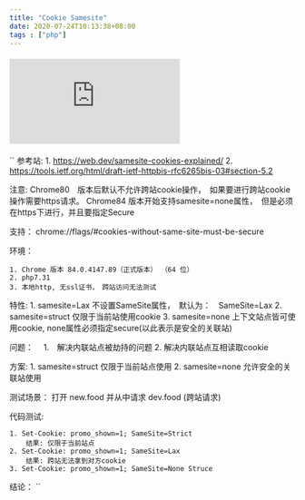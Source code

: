 ```yaml
---
title: "Cookie Samesite"
date: 2020-07-24T10:13:38+08:00
tags : ["php"]
---
```


#### ![*](https://img.shields.io/static/v1?label=smoke&message=<COOKIE-SAMESITE>&color=yellowgreen&style=for-the-badge&logo=appveyor&suffix=download&?link=http://left&link=http://google.com)


``
参考站: 
	1.	https://web.dev/samesite-cookies-explained/
	2.	https://tools.ietf.org/html/draft-ietf-httpbis-rfc6265bis-03#section-5.2

注意:
	Chrome80　版本后默认不允许跨站cookie操作，　如果要进行跨站cookie操作需要https请求。
	Chrome84  版本开始支持samesite=none属性，　但是必须在https下进行，并且要指定Secure

支持：
	chrome://flags/#cookies-without-same-site-must-be-secure


环境：　

	1. Chrome 版本 84.0.4147.89（正式版本） （64 位）
	2. php7.31
	3. 本地http, 无ssl证书，　跨站访问无法测试



特性:
	1. samesite=Lax		不设置SameSite属性，　默认为：　SameSite=Lax
	2. samesite=struct	仅限于当前站使用cookie
	3. samesite=none	上下文站点皆可使用cookie, none属性必须指定secure(以此表示是安全的关联站)



问题：　
	1.　解决内联站点被劫持的问题
	2.  解决内联站点互相读取cookie


方案:
	1. samesite=struct 仅限于当前站点使用
	2. samesite=none 允许安全的关联站使用


测试场景：
	打开 new.food 并从中请求 dev.food (跨站请求)

代码测试:
	
	1. Set-Cookie: promo_shown=1; SameSite=Strict
		结果: 仅限于当前站点
	2. Set-Cookie: promo_shown=1; SameSite=Lax
		结果: 跨站无法拿到对方cookie
	3. Set-Cookie: promo_shown=1; SameSite=None Struce	

结论：
``